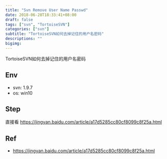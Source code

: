 ```yaml
---
title: "Svn Remove User Name Passwd"
date: 2018-06-28T18:33:41+08:00
draft: false
tags: ["svn", "TortoiseSVN"]
categories: ["svn"]
subtitle: "TortoiseSVN如何去掉记住的用户名密码"
descriptions: ""
bigimg:
---
```


TortoiseSVN如何去掉记住的用户名密码

## Env

- svn: 1.9.7
- os: win10


## Step

直接看 <https://jingyan.baidu.com/article/a17d5285cc80cf8099c8f25a.html>

## Ref

- https://jingyan.baidu.com/article/a17d5285cc80cf8099c8f25a.html